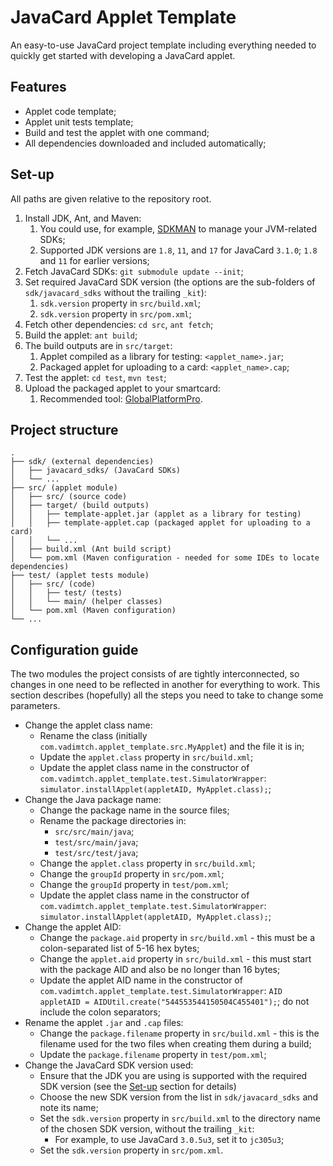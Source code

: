 # JavaCard Applet Template

An easy-to-use JavaCard project template including everything needed to quickly get started with developing a JavaCard applet.


## Features
* Applet code template;
* Applet unit tests template;
* Build and test the applet with one command;
* All dependencies downloaded and included automatically;


## Set-up
All paths are given relative to the repository root.

1. Install JDK, Ant, and Maven:
   1. You could use, for example, [SDKMAN](https://sdkman.io/) to manage your JVM-related SDKs;
   2. Supported JDK versions are `1.8`, `11`, and `17` for JavaCard `3.1.0`; `1.8` and `11` for earlier versions;
2. Fetch JavaCard SDKs: `git submodule update --init`;
3. Set required JavaCard SDK version (the options are the sub-folders of `sdk/javacard_sdks` without the trailing `_kit`):
   1. `sdk.version` property in `src/build.xml`;
   2. `sdk.version` property in `src/pom.xml`;
4. Fetch other dependencies: `cd src`, `ant fetch`;
5. Build the applet: `ant build`;
6. The build outputs are in `src/target`:
   1. Applet compiled as a library for testing: `<applet_name>.jar`;
   2. Packaged applet for uploading to a card: `<applet_name>.cap`;
7. Test the applet: `cd test`, `mvn test`;
8. Upload the packaged applet to your smartcard:
   1. Recommended tool: [GlobalPlatformPro](https://github.com/martinpaljak/GlobalPlatformPro).


## Project structure
```
.  
├── sdk/ (external dependencies)
│   ├── javacard_sdks/ (JavaCard SDKs) 
│   └── ...  
├── src/ (applet module)
│   ├── src/ (source code)
│   ├── target/ (build outputs)
│   │   ├── template-applet.jar (applet as a library for testing)
│   │   ├── template-applet.cap (packaged applet for uploading to a card)
│   │   └── ...
│   ├── build.xml (Ant build script)
│   └── pom.xml (Maven configuration - needed for some IDEs to locate dependencies)
├── test/ (applet tests module)
│   ├── src/ (code)
│   │   ├── test/ (tests)
│   │   └── main/ (helper classes)
│   └── pom.xml (Maven configuration)
└── ...  
```

## Configuration guide
The two modules the project consists of are tightly interconnected, so changes in one need to be reflected in another for everything to work. 
This section describes (hopefully) all the steps you need to take to change some parameters.

* Change the applet class name:
  * Rename the class (initially `com.vadimtch.applet_template.src.MyApplet`) and the file it is in;
  * Update the `applet.class` property in `src/build.xml`;
  * Update the applet class name in the constructor of `com.vadimtch.applet_template.test.SimulatorWrapper`: `simulator.installApplet(appletAID, MyApplet.class);`;
* Change the Java package name:
  * Change the package name in the source files;
  * Rename the package directories in:
    * `src/src/main/java`;
    * `test/src/main/java`;
    * `test/src/test/java`;
  * Change the `applet.class` property in `src/build.xml`;
  * Change the `groupId` property in `src/pom.xml`;
  * Change the `groupId` property in `test/pom.xml`;
  * Update the applet class name in the constructor of `com.vadimtch.applet_template.test.SimulatorWrapper`: `simulator.installApplet(appletAID, MyApplet.class);`;
* Change the applet AID:
  * Change the `package.aid` property in `src/build.xml` - this must be a colon-separated list of 5-16 hex bytes;
  * Change the `applet.aid` property in `src/build.xml` - this must start with the package AID and also be no longer than 16 bytes;
  * Update the applet AID name in the constructor of `com.vadimtch.applet_template.test.SimulatorWrapper`: `AID appletAID = AIDUtil.create("544553544150504C455401");`; do not include the colon separators;
* Rename the applet `.jar` and `.cap` files:
  * Change the `package.filename` property in `src/build.xml` - this is the filename used for the two files when creating them during a build;
  * Update the `package.filename` property in `test/pom.xml`;
* Change the JavaCard SDK version used:
  * Ensure that the JDK you are using is supported with the required SDK version (see the [Set-up](#set-up) section for details)
  * Choose the new SDK version from the list in `sdk/javacard_sdks` and note its name;
  * Set the `sdk.version` property in `src/build.xml` to the directory name of the chosen SDK version, without the trailing `_kit`:
    * For example, to use JavaCard `3.0.5u3`, set it to `jc305u3`;
  * Set the `sdk.version` property in `src/pom.xml`.